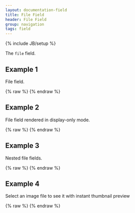 ```yaml
---
layout: documentation-field
title: File Field
header: File Field
group: navigation
tags: field
---
```

{% include JB/setup %}

The ```file``` field.

<!-- INCLUDE_API_DOCS: file -->


## Example 1
File field.
<div id="field1"> </div>
{% raw %}
<script type="text/javascript" id="field1-script">
$("#field1").alpaca({
    "data": "",
    "options": {
        "type": "file",
        "label": "Ice Cream Photo:",
        "helper": "Pick your favorite ice cream picture."
    },
    "schema": {
        "type": "string",
        "format": "uri"
    }
});
</script>
{% endraw %}


## Example 2
File field rendered in display-only mode.
<div id="field2"> </div>
{% raw %}
<script type="text/javascript" id="field2-script">
$("#field2").alpaca({
    "data": "/abc.html",
    "options": {
        "type": "file",
        "label": "Ice Cream Photo:",
        "helper": "Pick your favorite ice cream picture."
    },
    "schema": {
        "type": "string",
        "format": "uri"
    },
    "view": "bootstrap-display"
});
</script>
{% endraw %}


## Example 3
Nested file fields.
<div id="field3"> </div>
{% raw %}
<script type="text/javascript" id="field3-script">
$("#field3").alpaca({
    "schema": {
        "title": "Update your Profile",
        "type": "object",
        "properties": {
            "name": {
                "type": "string"
            },
            "files": {
                "type": "array",
                "items": {
                    "type": "object",
                    "properties": {
                        "avatar": {
                            "type": "string",
                            "format": "uri"
                        },
                        "description": {
                            "type": "string"
                        }
                    }
                }
            }
        }
    },
    "options": {
        "fields": {
            "name": {
                "type": "text",
                "label": "What is your name?"
            },
            "files": {
                "fields": {
                    "item": {
                        "fields": {
                            "avatar": {
                                "type": "file",
                                "label": "Photo"
                            },
                            "description": {
                                "type": "textarea",
                                "label": "Please describe this photo"
                            }
                        }
                    },
                    "label": "Your Photos",
                    "helper": "Select the photos your would like to upload"
                }
            }
        }
    }
});
</script>
{% endraw %}


## Example 4
Select an image file to see it with instant thumbnail preview
<div id="imageInfo" style="display:none">
    <table>
        <tr>
            <td nowrap="nowrap" class="imagePreview" style="width: 220px"> </td>
            <td width="100%" class="imageProperties"> </td>
        </tr>
    </table>
</div>
<div id="field4"> </div>
{% raw %}
<script type="text/javascript" id="field4-script">
$("#field4").alpaca({
    "schema": {
        "type": "string",
        "format": "uri"
    },
    "options": {
        "type": "file",
        "label": "Upload an image file",
        "selectionHandler": function(files, data) {
            var img = $(".imagePreview").html("").append("<img style='max-width: 200px; max-height: 200px' src='" + data[0] + "'>");
            var p = $(".imageProperties").html("").append("<p></p>");
            $(p).append("Name: " + files[0].name + "<br/>");
            $(p).append("Size: " + files[0].size + "<br/>");
            $(p).append("Type: " + files[0].type + "<br/>");
            $("#imageInfo").css({
                "display": "block"
            });
        }
    }
});
</script>
{% endraw %}